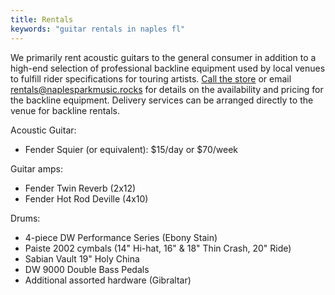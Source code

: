 ```yaml
---
title: Rentals
keywords: "guitar rentals in naples fl"
---
```

We primarily rent acoustic guitars to the general consumer in addition to a high-end selection of professional backline equipment used by local venues to fulfill rider specifications for touring artists. [Call the store](https://naplesparkmusic.rocks/contact) or email  <a href="mailto:rentals@naplesparkmusic.rocks">rentals@naplesparkmusic.rocks</a> for details on the availability and pricing for the backline equipment. Delivery services can be arranged directly to the venue for backline rentals. 

Acoustic Guitar:
 - Fender Squier (or equivalent): \$15/day or \$70/week

Guitar amps:
- Fender Twin Reverb (2x12)
- Fender Hot Rod Deville (4x10)

 Drums:
- 4-piece DW Performance Series (Ebony Stain)
- Paiste 2002 cymbals (14" Hi-hat, 16" & 18" Thin Crash, 20" Ride)
- Sabian Vault 19" Holy China
- DW 9000 Double Bass Pedals
- Additional assorted hardware (Gibraltar)


